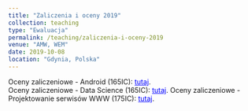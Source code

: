 ```yaml
---
title: "Zaliczenia i oceny 2019"
collection: teaching
type: "Ewaluacja"
permalink: /teaching/zaliczenia-i-oceny-2019
venue: "AMW, WEM"
date: 2019-10-08
location: "Gdynia, Polska"
---
```




Oceny zaliczeniowe - Android (165IC): <a href="https://docs.google.com/spreadsheets/d/1q18Zv51akzAvTbD0kPMY44FSwlEJcpEPQFwgWs8K9FY/edit?usp=sharing" target="_blank" style="color:blue;"> tutaj</a>.  
Oceny zaliczeniowe - Data Science (165IC): <a href="https://docs.google.com/spreadsheets/d/1D-BSg3D5i02HLtd3cW69dfdCfTMp0_CT_XyOCDbVz2s/edit?usp=sharing" target="_blank" style="color:blue;"> tutaj</a>.
Oceny zaliczeniowe - Projektowanie serwisów WWW (175IC): <a href="https://docs.google.com/spreadsheets/d/1GU80636RGj1TKG6j2YZHoZseTRmTTsoAbvdpkigyBcU/edit?usp=sharing" target="_blank" style="color:blue;"> tutaj</a>.

